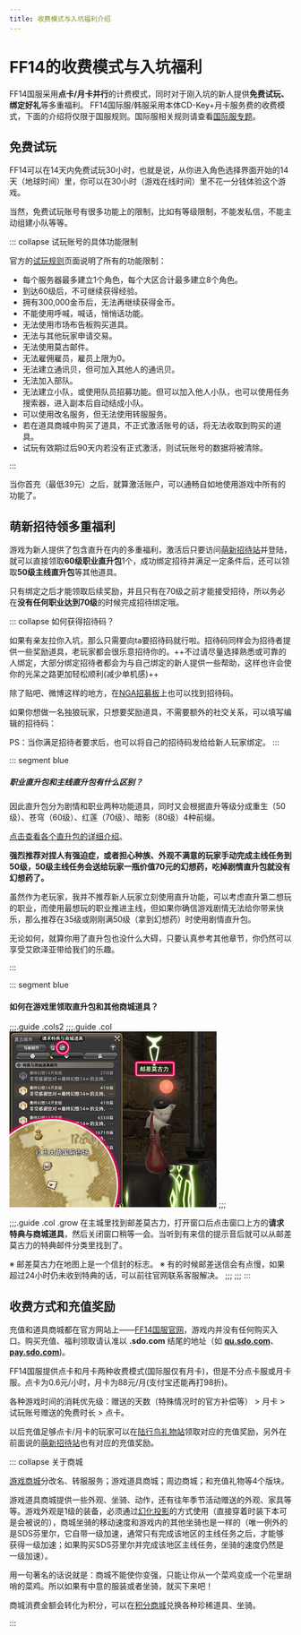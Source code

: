 ```yaml
---
title: 收费模式与入坑福利介绍
---
```


# FF14的收费模式与入坑福利

FF14国服采用**点卡/月卡并行**的计费模式，同时对于刚入坑的新人提供**免费试玩、绑定好礼**等多重福利。
FF14国际服/韩服采用本体CD-Key+月卡服务费的收费模式，下面的介绍将仅限于国服规则。国际服相关规则请查看[国际服专题](/basic/international.md)。

## 免费试玩

FF14可以在14天内免费试玩30小时，也就是说，从你进入角色选择界面开始的14天（地球时间）里，你可以在30小时（游戏在线时间）里不花一分钱体验这个游戏。

当然，免费试玩账号有很多功能上的限制，比如有等级限制，不能发私信，不能主动组建小队等等。

::: collapse 试玩账号的具体功能限制

官方的[试玩规则](https://actff1.web.sdo.com/project/150714free/)页面说明了所有的功能限制：

* 每个服务器最多建立1个角色，每个大区合计最多建立8个角色。
* 到达60级后，不可继续获得经验。
* 拥有300,000金币后，无法再继续获得金币。
* 不能使用呼喊，喊话，悄悄话功能。
* 无法使用市场布告板购买道具。
* 无法与其他玩家申请交易。
* 无法使用莫古邮件。
* 无法雇佣雇员，雇员上限为0。
* 无法建立通讯贝，但可加入其他人的通讯贝。
* 无法加入部队。
* 无法建立小队，或使用队员招募功能。但可以加入他人小队，也可以使用任务搜索器，进入副本后自动结成小队。
* 可以使用改名服务，但无法使用转服服务。
* 若在道具商城中购买了道具，不正式激活账号的话，将无法收取到购买的道具。
* 试玩有效期过后90天内若没有正式激活，则试玩账号的数据将被清除。

:::

当你首充（最低39元）之后，就算激活账户，可以通畅自如地使用游戏中所有的功能了。

## 萌新招待领多重福利

游戏为新人提供了包含直升在内的多重福利，激活后只要访问[萌新招待站](https://actff1.web.sdo.com/20190315Zhaodai/index.html#/bnot)并登陆，就可以直接领取**60级职业直升包**1个，成功绑定招待并满足一定条件后，还可以领取**50级主线直升包**等其他道具。

只有绑定之后才能领取后续奖励，并且只有在70级之前才能接受招待，所以务必在**没有任何职业达到70级**的时候完成招待绑定哦。

::: collapse 如何获得招待码？

如果有亲友拉你入坑，那么只需要向ta要招待码就行啦。招待码同样会为招待者提供一些奖励道具，老玩家都会很乐意招待你的。++不过请尽量选择熟悉或可靠的人绑定，大部分绑定招待者都会为与自己绑定的新人提供一些帮助，这样也许会使你的光呆之路更加轻松顺利(减少单机感)++

除了贴吧、微博这样的地方，在[NGA招募板](https://nga.178.com/thread.php?fid=592&ff=-362960)上也可以找到招待码。

如果你想做一名独狼玩家，只想要奖励道具，不需要额外的社交关系，可以填写编辑的招待码：<ZhaoDai />

PS：当你满足招待者要求后，也可以将自己的招待码发给给新人玩家绑定。
:::

::: segment blue

##### 职业直升包和主线直升包有什么区别？

<IncludePage file="_includes/basic/level.md" />

因此直升包分为剧情和职业两种功能道具，同时又会根据直升等级分成重生（50级）、苍穹（60级）、红莲（70级）、暗影（80级）4种前缀。

[点击查看各个直升包的详细介绍](https://actff1.web.sdo.com/project/20190918adventure/index.html)。

**强烈推荐对捏人有强迫症，或者担心种族、外观不满意的玩家手动完成主线任务到50级，50级主线任务会送给玩家一瓶价值70元的幻想药，吃掉剧情直升包就没有幻想药了。**

虽然作为老玩家，我并不推荐新人玩家立刻使用直升功能，可以考虑直升第二想玩的职业，而使用最想玩的职业推进主线，但如果你确信游戏剧情无法给你带来快乐，那么推荐在35级或刚刚满50级（拿到幻想药）时使用剧情直升包。

无论如何，就算你用了直升包也没什么大碍，只要认真参考其他章节，你仍然可以享受艾欧泽亚带给我们的乐趣。

:::

::: segment blue

#### 如何在游戏里领取直升包和其他商城道具？

;;;.guide .cols2
;;;.guide .col
![](./pay.assets/deliverymoogle.jpg)
;;;

;;;.guide .col .grow
在主城里找到邮差莫古力，打开窗口后点击窗口上方的**请求特典与商城道具**，然后关闭窗口稍等一会。当听到有来信的提示音后就可以从邮差莫古力的特典邮件分类里找到了。

※ 邮差莫古力在地图上是一个信封的标志。
※ 有的时候邮差送信会有点慢，如果超过24小时仍未收到特典的话，可以前往官网联系客服解决。
;;;
;;;
:::

## 收费方式和充值奖励

充值和道具商城都在官方网站上——[FF14国服官网](https://ff.web.sdo.com)，游戏内并没有任何购买入口。购买充值、福利领取请认准以 **.sdo.com** 结尾的地址（如 **[qu.sdo.com](https://qu.sdo.com/)**、**[pay.sdo.com](https://pay.sdo.com/)**)。

FF14国服提供点卡和月卡两种收费模式(国际服仅有月卡)，但是不分点卡服或月卡服。点卡为0.6元/小时，月卡为88元/月(支付宝还能再打98折)。

各种游戏时间的消耗优先级：赠送的天数（特殊情况时的官方补偿等） > 月卡 > 试玩账号赠送的免费时长 > 点卡。

以后充值足够点卡/月卡的玩家可以在[陆行鸟礼物站](https://ffpay.sdo.com/DepositActivity/index.htm)领取对应的充值奖励，另外在前面说的[萌新招待站](https://actff1.web.sdo.com/20190315Zhaodai/index.html#/bnot)也有对应的充值奖励。

::: collapse 关于商城

[游戏商城](https://ff.web.sdo.com/web8/index.html#/shop)分改名、转服服务；游戏道具商城；周边商城；和充值礼物等4个版块。

游戏道具商城提供一些外观、坐骑、动作，还有往年季节活动赠送的外观、家具等等。游戏外观是1级的装备，必须通过[幻化投影](/basic/equip.md#装备染色、投影)的方式使用（直接穿着时装下本可是会被说的），商城坐骑的移动速度和游戏内的其他坐骑也是一样的（唯一例外的是SDS芬里尔，它自带一级加速，通常只有完成该地区的主线任务之后，才能够获得一级加速；如果购买SDS芬里尔并完成该地区主线任务，坐骑的速度仍然是一级加速）。

用一句著名的话说就是：商城不能使你变强，只能让你从一个菜鸡变成一个花里胡哨的菜鸡。所以如果有中意的服装或者坐骑，就买下来吧！

商城消费金额会转化为积分，可以在[积分商城](https://actff1.web.sdo.com/20180707jifen/#/home)兑换各种珍稀道具、坐骑。

:::

